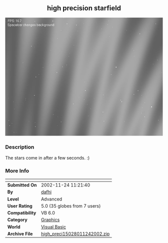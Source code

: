 ﻿<div align="center">

## high precision starfield

<img src="PIC20021124125442489.jpg">
</div>

### Description

The stars come in after a few seconds. :)
 
### More Info
 


<span>             |<span>
---                |---
**Submitted On**   |2002-11-24 11:21:40
**By**             |[dafhi](https://github.com/Planet-Source-Code/PSCIndex/blob/master/ByAuthor/dafhi.md)
**Level**          |Advanced
**User Rating**    |5.0 (35 globes from 7 users)
**Compatibility**  |VB 6\.0
**Category**       |[Graphics](https://github.com/Planet-Source-Code/PSCIndex/blob/master/ByCategory/graphics__1-46.md)
**World**          |[Visual Basic](https://github.com/Planet-Source-Code/PSCIndex/blob/master/ByWorld/visual-basic.md)
**Archive File**   |[high\_preci15028011242002\.zip](https://github.com/Planet-Source-Code/dafhi-high-precision-starfield__1-41017/archive/master.zip)








